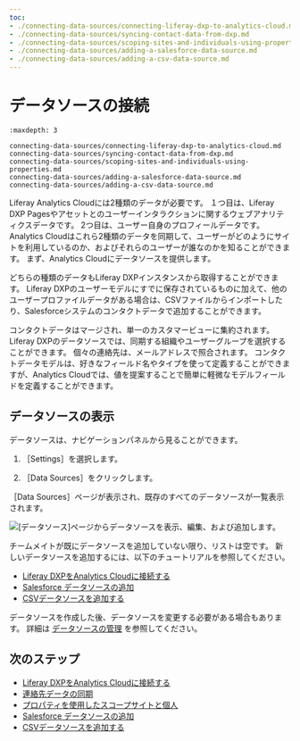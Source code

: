 ```yaml
---
toc:
- ./connecting-data-sources/connecting-liferay-dxp-to-analytics-cloud.md
- ./connecting-data-sources/syncing-contact-data-from-dxp.md
- ./connecting-data-sources/scoping-sites-and-individuals-using-properties.md
- ./connecting-data-sources/adding-a-salesforce-data-source.md
- ./connecting-data-sources/adding-a-csv-data-source.md
---
```

# データソースの接続

```{toctree}
:maxdepth: 3

connecting-data-sources/connecting-liferay-dxp-to-analytics-cloud.md
connecting-data-sources/syncing-contact-data-from-dxp.md
connecting-data-sources/scoping-sites-and-individuals-using-properties.md
connecting-data-sources/adding-a-salesforce-data-source.md
connecting-data-sources/adding-a-csv-data-source.md
```

Liferay Analytics Cloudには2種類のデータが必要です。 １つ目は、Liferay DXP Pagesやアセットとのユーザーインタラクションに関するウェブアナリティクスデータです。 2つ目は、ユーザー自身のプロフィールデータです。 Analytics Cloudはこれら2種類のデータを同期して、ユーザーがどのようにサイトを利用しているのか、およびそれらのユーザーが誰なのかを知ることができます。 まず、Analytics Cloudにデータソースを提供します。

どちらの種類のデータもLiferay DXPインスタンスから取得することができます。 Liferay DXPのユーザーモデルにすでに保存されているものに加えて、他のユーザープロファイルデータがある場合は、CSVファイルからインポートしたり、Salesforceシステムのコンタクトデータで追加することができます。

コンタクトデータはマージされ、単一のカスタマービューに集約されます。 Liferay DXPのデータソースでは、同期する組織やユーザーグループを選択することができます。 個々の連絡先は、メールアドレスで照合されます。 コンタクトデータモデルは、好きなフィールド名やタイプを使って定義することができますが、Analytics Cloudでは、値を提案することで簡単に軽微なモデルフィールドを定義することができます。

<a name="viewing-your-data-sources" />

## データソースの表示

データソースは、ナビゲーションパネルから見ることができます。

1. ［Settings］を選択します。

1. ［Data Sources］をクリックします。

［Data Sources］ページが表示され、既存のすべてのデータソースが一覧表示されます。

![ [データソース]ページからデータソースを表示、編集、および追加します。](./connecting-data-sources/images/01.png)

チームメイトが既にデータソースを追加していない限り、リストは空です。 新しいデータソースを追加するには、以下のチュートリアルを参照してください。

- [Liferay DXPをAnalytics Cloudに接続する](./connecting-data-sources/connecting-liferay-dxp-to-analytics-cloud.md)
- [Salesforce データソースの追加](./connecting-data-sources/adding-a-salesforce-data-source.md)
- [CSVデータソースを追加する](./connecting-data-sources/adding-a-csv-data-source.md)

データソースを作成した後、データソースを変更する必要がある場合もあります。 詳細は [データソースの管理](./workspace-data/managing-data-sources.md) を参照してください。

<a name="next-steps" />

## 次のステップ

- [Liferay DXPをAnalytics Cloudに接続する](./connecting-data-sources/connecting-liferay-dxp-to-analytics-cloud.md)
- [連絡先データの同期](./connecting-data-sources/syncing-contact-data-from-dxp.md)
- [プロパティを使用したスコープサイトと個人](./connecting-data-sources/scoping-sites-and-individuals-using-properties.md)
- [Salesforce データソースの追加](./connecting-data-sources/adding-a-salesforce-data-source.md)
- [CSVデータソースを追加する](./connecting-data-sources/adding-a-csv-data-source.md)
